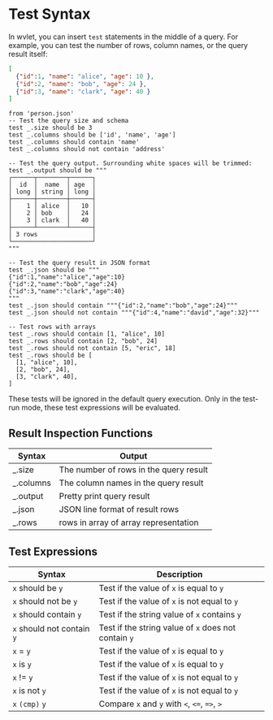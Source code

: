 # Test Syntax

In wvlet, you can insert `test` statements in the middle of a query. For example, you can test the number of rows, column names, or the query result itself:

```json title='person.json'
[
  {"id":1, "name": "alice", "age": 10 },
  {"id":2, "name": "bob", "age": 24 },
  {"id":3, "name": "clark", "age": 40 }
]
```

```wvlet
from 'person.json'
-- Test the query size and schema
test _.size should be 3
test _.columns should be ['id', 'name', 'age']
test _.columns should contain 'name'
test _.columns should not contain 'address'

-- Test the query output. Surrounding white spaces will be trimmed:
test _.output should be """
┌──────┬────────┬──────┐
│  id  │  name  │ age  │
│ long │ string │ long │
├──────┼────────┼──────┤
│    1 │ alice  │   10 │
│    2 │ bob    │   24 │
│    3 │ clark  │   40 │
├──────┴────────┴──────┤
│ 3 rows               │
└──────────────────────┘
"""

-- Test the query result in JSON format
test _.json should be """
{"id":1,"name":"alice","age":10}
{"id":2,"name":"bob","age":24}
{"id":3,"name":"clark","age":40}
"""
test _.json should contain """{"id":2,"name":"bob","age":24}"""
test _.json should not contain """{"id":4,"name":"david","age":32}"""

-- Test rows with arrays
test _.rows should contain [1, "alice", 10]
test _.rows should contain [2, "bob", 24]
test _.rows should not contain [5, "eric", 18]
test _.rows should be [
  [1, "alice", 10],
  [2, "bob", 24],
  [3, "clark", 40],
]
```

These tests will be ignored in the default query execution. 
Only in the test-run mode, these test expressions will be evaluated.  

## Result Inspection Functions

| Syntax    | Output                                 |
|-----------|----------------------------------------|
| _.size    | The number of rows in the query result |
| _.columns | The column names in the query result   | 
| _.output  | Pretty print query result              |  
| _.json    | JSON line format of result rows        |
| _.rows    | rows in array of array representation  |


## Test Expressions

| Syntax    | Description                                  |
|-----------|----------------------------------------------|
| `x` should be `y` | Test if the value of `x` is equal to `y`     |  
| `x` should not be `y` | Test if the value of `x` is not equal to `y` |
| `x` should contain `y` | Test if the string value of `x` contains `y` |
| `x` should not contain `y` | Test if the string value of `x` does not contain `y` |
| `x` = `y` | Test if the value of `x` is equal to `y`     |
| `x` is `y` | Test if the value of `x` is equal to `y`     |
| `x` != `y` | Test if the value of `x` is not equal to `y` |
| `x` is not `y` | Test if the value of `x` is not equal to `y` |
| `x` `(cmp)` `y` | Compare `x` and `y` with `<`, `<=`, `=>`, `>` |
